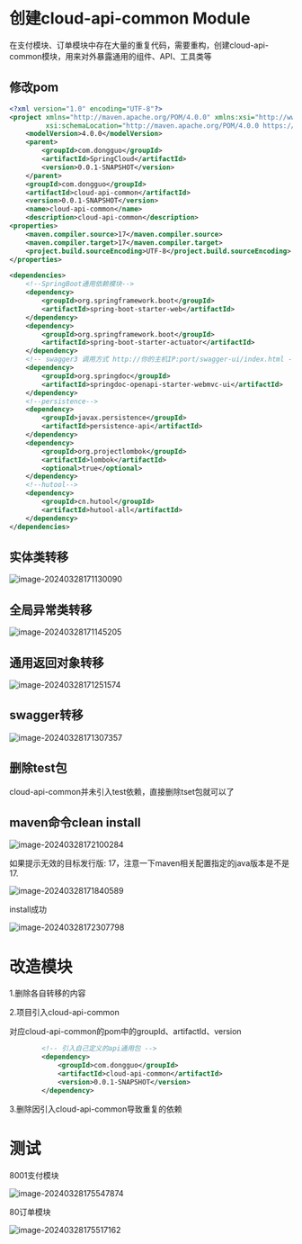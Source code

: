 # 创建cloud-api-common Module

在支付模块、订单模块中存在大量的重复代码，需要重构，创建cloud-api-common模块，用来对外暴露通用的组件、API、工具类等

## 修改pom

```xml
<?xml version="1.0" encoding="UTF-8"?>
<project xmlns="http://maven.apache.org/POM/4.0.0" xmlns:xsi="http://www.w3.org/2001/XMLSchema-instance"
         xsi:schemaLocation="http://maven.apache.org/POM/4.0.0 https://maven.apache.org/xsd/maven-4.0.0.xsd">
    <modelVersion>4.0.0</modelVersion>
    <parent>
        <groupId>com.dongguo</groupId>
        <artifactId>SpringCloud</artifactId>
        <version>0.0.1-SNAPSHOT</version>
    </parent>
    <groupId>com.dongguo</groupId>
    <artifactId>cloud-api-common</artifactId>
    <version>0.0.1-SNAPSHOT</version>
    <name>cloud-api-common</name>
    <description>cloud-api-common</description>
<properties>
    <maven.compiler.source>17</maven.compiler.source>
    <maven.compiler.target>17</maven.compiler.target>
    <project.build.sourceEncoding>UTF-8</project.build.sourceEncoding>
</properties>

<dependencies>
    <!--SpringBoot通用依赖模块-->
    <dependency>
        <groupId>org.springframework.boot</groupId>
        <artifactId>spring-boot-starter-web</artifactId>
    </dependency>
    <dependency>
        <groupId>org.springframework.boot</groupId>
        <artifactId>spring-boot-starter-actuator</artifactId>
    </dependency>
    <!-- swagger3 调用方式 http://你的主机IP:port/swagger-ui/index.html -->
    <dependency>
        <groupId>org.springdoc</groupId>
        <artifactId>springdoc-openapi-starter-webmvc-ui</artifactId>
    </dependency>
    <!--persistence-->
	<dependency>
		<groupId>javax.persistence</groupId>
		<artifactId>persistence-api</artifactId>
	</dependency>
    <dependency>
        <groupId>org.projectlombok</groupId>
        <artifactId>lombok</artifactId>
        <optional>true</optional>
    </dependency>
    <!--hutool-->
    <dependency>
        <groupId>cn.hutool</groupId>
        <artifactId>hutool-all</artifactId>
    </dependency>
</dependencies>
```

## 实体类转移

![image-20240328171130090](https://gitee.com/dongguo4812_admin/image/raw/master/image/202403282104918.png)

## 全局异常类转移

![image-20240328171145205](F:\note\image\image-20240328171145205.png)

## 通用返回对象转移

![image-20240328171251574](https://gitee.com/dongguo4812_admin/image/raw/master/image/202403282104078.png)

## swagger转移

![image-20240328171307357](https://gitee.com/dongguo4812_admin/image/raw/master/image/202403282104553.png)

## 删除test包

cloud-api-common并未引入test依赖，直接删除tset包就可以了

## maven命令clean install

![image-20240328172100284](https://gitee.com/dongguo4812_admin/image/raw/master/image/202403282105998.png)



如果提示无效的目标发行版: 17，注意一下maven相关配置指定的java版本是不是17.

![image-20240328171840589](https://gitee.com/dongguo4812_admin/image/raw/master/image/202403282105177.png)

install成功

![image-20240328172307798](https://gitee.com/dongguo4812_admin/image/raw/master/image/202403282105364.png)



# 改造模块

1.删除各自转移的内容

2.项目引入cloud-api-common

对应cloud-api-common的pom中的groupId、artifactId、version

```xml
		<!-- 引入自己定义的api通用包 -->
		<dependency>
			<groupId>com.dongguo</groupId>
			<artifactId>cloud-api-common</artifactId>
			<version>0.0.1-SNAPSHOT</version>
		</dependency>
```

3.删除因引入cloud-api-common导致重复的依赖

# 测试

8001支付模块

![image-20240328175547874](https://gitee.com/dongguo4812_admin/image/raw/master/image/202403282105042.png)

80订单模块

![image-20240328175517162](https://gitee.com/dongguo4812_admin/image/raw/master/image/202403282105871.png)